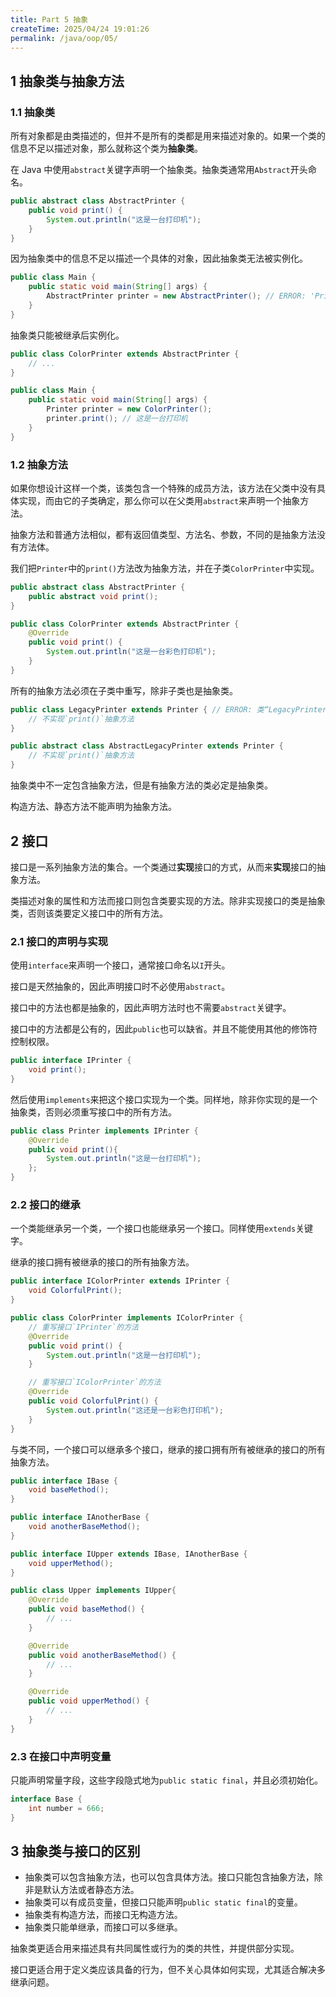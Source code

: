 ```yaml
---
title: Part 5 抽象
createTime: 2025/04/24 19:01:26
permalink: /java/oop/05/
---
```


## 1 抽象类与抽象方法

### 1.1 抽象类

所有对象都是由类描述的，但并不是所有的类都是用来描述对象的。如果一个类的信息不足以描述对象，那么就称这个类为**抽象类**。

在 Java 中使用`abstract`关键字声明一个抽象类。抽象类通常用`Abstract`开头命名。

```java
public abstract class AbstractPrinter {
    public void print() {
        System.out.println("这是一台打印机");
    }
}
```

因为抽象类中的信息不足以描述一个具体的对象，因此抽象类无法被实例化。

```java
public class Main {
    public static void main(String[] args) {
        AbstractPrinter printer = new AbstractPrinter(); // ERROR: 'Printer' 为 abstract；无法实例化
    }
}
```

抽象类只能被继承后实例化。

```java
public class ColorPrinter extends AbstractPrinter {
    // ...
}
```

```java
public class Main {
    public static void main(String[] args) {
        Printer printer = new ColorPrinter();
        printer.print(); // 这是一台打印机
    }
}
```

### 1.2 抽象方法

如果你想设计这样一个类，该类包含一个特殊的成员方法，该方法在父类中没有具体实现，而由它的子类确定，那么你可以在父类用`abstract`来声明一个抽象方法。

抽象方法和普通方法相似，都有返回值类型、方法名、参数，不同的是抽象方法没有方法体。

我们把`Printer`中的`print()`方法改为抽象方法，并在子类`ColorPrinter`中实现。

```java
public abstract class AbstractPrinter {
    public abstract void print();
}
```

```java
public class ColorPrinter extends AbstractPrinter {
    @Override
    public void print() {
        System.out.println("这是一台彩色打印机");
    }
}
```

所有的抽象方法必须在子类中重写，除非子类也是抽象类。

```java
public class LegacyPrinter extends Printer { // ERROR: 类“LegacyPrinter”必须声明为抽象，或为实现“Printer”中的抽象方法“print()”
    // 不实现`print()`抽象方法
}
```

```java
public abstract class AbstractLegacyPrinter extends Printer {
    // 不实现`print()`抽象方法
}
```

抽象类中不一定包含抽象方法，但是有抽象方法的类必定是抽象类。

构造方法、静态方法不能声明为抽象方法。

## 2 接口

接口是一系列抽象方法的集合。一个类通过**实现**接口的方式，从而来**实现**接口的抽象方法。

类描述对象的属性和方法而接口则包含类要实现的方法。除非实现接口的类是抽象类，否则该类要定义接口中的所有方法。

### 2.1 接口的声明与实现

使用`interface`来声明一个接口，通常接口命名以`I`开头。

接口是天然抽象的，因此声明接口时不必使用`abstract`。

接口中的方法也都是抽象的，因此声明方法时也不需要`abstract`关键字。

接口中的方法都是公有的，因此`public`也可以缺省。并且不能使用其他的修饰符控制权限。

```java
public interface IPrinter {
    void print();
}
```

然后使用`implements`来把这个接口实现为一个类。同样地，除非你实现的是一个抽象类，否则必须重写接口中的所有方法。

```java
public class Printer implements IPrinter {
    @Override
    public void print(){
        System.out.println("这是一台打印机");
    };
}
```

### 2.2 接口的继承

一个类能继承另一个类，一个接口也能继承另一个接口。同样使用`extends`关键字。

继承的接口拥有被继承的接口的所有抽象方法。

```java
public interface IColorPrinter extends IPrinter {
    void ColorfulPrint();
}
```

```java
public class ColorPrinter implements IColorPrinter {
    // 重写接口`IPrinter`的方法
    @Override
    public void print() {
        System.out.println("这是一台打印机");
    }

    // 重写接口`IColorPrinter`的方法
    @Override
    public void ColorfulPrint() {
        System.out.println("这还是一台彩色打印机");
    }
}
```

与类不同，一个接口可以继承多个接口，继承的接口拥有所有被继承的接口的所有抽象方法。

```java
public interface IBase {
    void baseMethod();
}
```

```java
public interface IAnotherBase {
    void anotherBaseMethod();
}
```

```java
public interface IUpper extends IBase, IAnotherBase {
    void upperMethod();
}
```

```java
public class Upper implements IUpper{
    @Override
    public void baseMethod() {
        // ...
    }

    @Override
    public void anotherBaseMethod() {
        // ...
    }

    @Override
    public void upperMethod() {
        // ...
    }
}
```

### 2.3 在接口中声明变量

只能声明常量字段，这些字段隐式地为`public static final`，并且必须初始化。

```java
interface Base {
    int number = 666;
}
```

## 3 抽象类与接口的区别

- 抽象类可以包含抽象方法，也可以包含具体方法。接口只能包含抽象方法，除非是默认方法或者静态方法。
- 抽象类可以有成员变量，但接口只能声明`public static final`的变量。
- 抽象类有构造方法，而接口无构造方法。
- 抽象类只能单继承，而接口可以多继承。

抽象类更适合用来描述具有共同属性或行为的类的共性，并提供部分实现。

接口更适合用于定义类应该具备的行为，但不关心具体如何实现，尤其适合解决多继承问题。